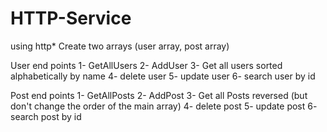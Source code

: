 # HTTP-Service

using http*
 Create two arrays (user array, post array)

User end points
1- GetAllUsers
2- AddUser
3- Get all users sorted alphabetically by name 
4- delete user
5- update user
6- search  user by id

Post end points
1- GetAllPosts
2- AddPost
3- Get all Posts reversed (but don't change the order of the main array)
4- delete post
5- update post
6- search  post by id
